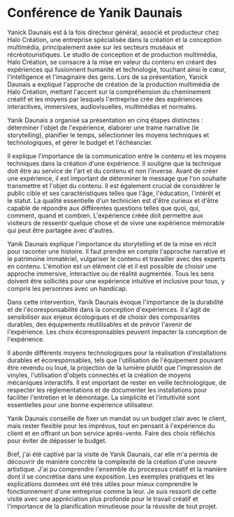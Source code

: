 # Conférence de Yanik Daunais

Yanick Daunais est à la fois directeur général, associé et producteur chez Halo Création, une entreprise spécialisée dans la création et la conception multimédia, principalement axée sur les secteurs muséaux et récréotouristiques. Le studio de conception et de production multimédia, Halo Création, se consacre à la mise en valeur du contenu en créant des expériences qui fusionnent humanité et technologie, touchant ainsi le cœur, l'intelligence et l'imaginaire des gens. Lors de sa présentation, Yanick Daunais a expliqué l'approche de création de la production multimédia de Halo Création, mettant l'accent sur la compréhension du cheminement créatif et les moyens par lesquels l'entreprise crée des expériences interactives, immersives, audiovisuelles, multimédias et normales.

Yanik Daunais a organisé sa présentation en cinq étapes distinctes : déterminer l'objet de l'expérience, élaborer une trame narrative (le storytelling), planifier le temps, sélectionner les moyens techniques et technologiques, et gérer le budget et l'échéancier.

Il explique l'importance de la communication entre le contenu et les moyens techniques dans la création d'une expérience. Il souligne que la technique doit être au service de l'art et du contenu et non l'inverse. Avant de créer une expérience, il est important de déterminer le message que l'on souhaite transmettre et l'objet du contenu. Il est également crucial de considérer le public cible et ses caractéristiques telles que l'âge, l'éducation, l'intérêt et le statut. La qualité essentielle d'un technicien est d'être curieux et d'être capable de répondre aux différentes questions telles que quoi, qui, comment, quand et combien. L'expérience créée doit permettre aux visiteurs de ressentir quelque chose et de vivre une expérience mémorable qui peut être partagée avec d'autres. 

Yanik Daunais explique l'importance du storytelling et de la mise en récit pour raconter une histoire. Il faut prendre en compte l'approche narrative et le patrimoine immatériel, vulgariser le contenu et travailler avec des experts en contenu. L'émotion est un élément clé et il est possible de choisir une approche immersive, interactive ou de réalité augmentée. Tous les sens doivent être sollicités pour une expérience intuitive et inclusive pour tous, y compris les personnes avec un handicap.

Dans cette intervention, Yanik Daunais évoque l'importance de la durabilité et de l'écoresponsabilité dans la conception d'expériences. Il s'agit de sensibiliser aux enjeux écologiques et de choisir des composantes durables, des équipements réutilisables et de prévoir l'avenir de l'expérience. Les choix écoresponsables peuvent impacter la conception de l'expérience.

Il aborde différents moyens technologiques pour la réalisation d'installations durables et écoresponsables, tels que l'utilisation de l'équipement pouvant être revendu ou loué, la projection de la lumière plutôt que l'impression de vinyles, l'utilisation d'objets connectés et la création de moyens mécaniques interactifs. Il est important de rester en veille technologique, de respecter les réglementations et de documenter les installations pour faciliter l'entretien et le démontage. La simplicité et l'intuitivité sont essentielles pour une bonne expérience utilisateur.

Yanik Daunais conseille de fixer un mandat ou un budget clair avec le client, mais rester flexible pour les imprévus, tout en pensant à l'expérience du client et en offrant un bon service après-vente. Faire des choix réfléchis pour éviter de dépasser le budget.

Bref, j'ai été captivé par la visite de Yanik Daunais, car elle m'a permis de découvrir de manière concrète la complexité de la création d'une oeuvre artistique. J'ai pu comprendre l'ensemble du processus créatif et la manière dont il se concrétise dans une exposition. Les exemples pratiques et les explications données ont été très utiles pour mieux comprendre le fonctionnement d'une entreprise comme la leur. Je suis ressorti de cette visite avec une appréciation plus profonde pour le travail créatif et l'importance de la planification minutieuse pour la réussite de tout projet.
